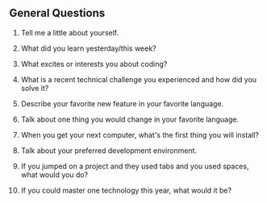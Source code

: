 ## General Questions




1. Tell me a little about yourself.

1. What did you learn yesterday/this week?

1. What excites or interests you about coding?

1. What is a recent technical challenge you experienced and how did you solve it?

1. Describe your favorite new feature in your favorite language.

1. Talk about one thing you would change in your favorite language.

1. When you get your next computer, what's the first thing you will install?

1. Talk about your preferred development environment.

1. If you jumped on a project and they used tabs and you used spaces, what would you do?

1. If you could master one technology this year, what would it be?
